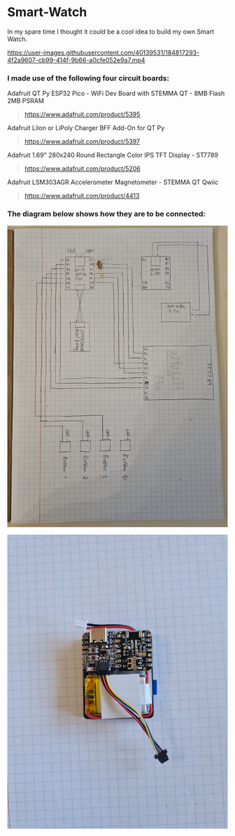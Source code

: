 # Smart-Watch

In my spare time I thought it could be a cool idea to build my own Smart Watch.

https://user-images.githubusercontent.com/40139531/184817293-4f2a9607-cb99-414f-9b66-a0cfe052e9a7.mp4

### I made use of the following four circuit boards:

Adafruit QT Py ESP32 Pico - WiFi Dev Board with STEMMA QT - 8MB Flash 2MB PSRAM

> https://www.adafruit.com/product/5395

Adafruit LiIon or LiPoly Charger BFF Add-On for QT Py

> https://www.adafruit.com/product/5397

Adafruit 1.69" 280x240 Round Rectangle Color IPS TFT Display - ST7789

> https://www.adafruit.com/product/5206

Adafruit LSM303AGR Accelerometer Magnetometer - STEMMA QT Qwiic

> https://www.adafruit.com/product/4413


### The diagram below shows how they are to be connected:

![](assets/diagram.jpg)

![](assets/img2.jpg)
